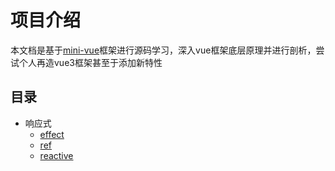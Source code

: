 # 项目介绍

本文档是基于[mini-vue](https://github.com/cuixiaorui/mini-vue)框架进行源码学习，深入vue框架底层原理并进行剖析，尝试个人再造vue3框架甚至于添加新特性

## 目录

- 响应式
  - [effect](/reactive/effect.md)
  - [ref](/reactive/ref.md)
  - [reactive](/reactive/reactive.md)